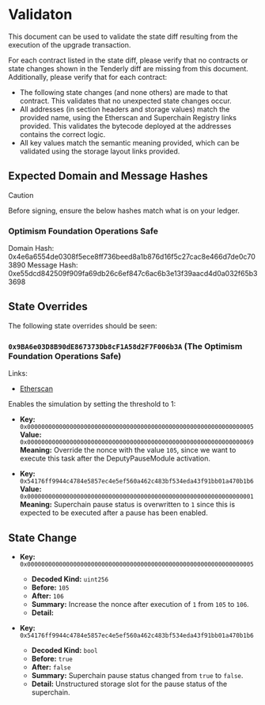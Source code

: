 # Validaton

This document can be used to validate the state diff resulting from the execution of the upgrade
transaction.

For each contract listed in the state diff, please verify that no contracts or state changes shown in the Tenderly diff are missing from this document. Additionally, please verify that for each contract:

- The following state changes (and none others) are made to that contract. This validates that no unexpected state changes occur.
- All addresses (in section headers and storage values) match the provided name, using the Etherscan and Superchain Registry links provided. This validates the bytecode deployed at the addresses contains the correct logic.
- All key values match the semantic meaning provided, which can be validated using the storage layout links provided.



## Expected Domain and Message Hashes

> [!CAUTION]
> Before signing, ensure the below hashes match what is on your ledger.
> ### Optimism Foundation Operations Safe
>  Domain Hash:     0x4e6a6554de0308f5ece8ff736beed8a1b876d16f5c27cac8e466d7de0c703890
>  Message Hash:    0xe55dcd842509f909fa69db26c6ef847c6ac6b3e13f39aacd4d0a032f65b33698



## State Overrides

The following state overrides should be seen:

### `0x9BA6e03D8B90dE867373Db8cF1A58d2F7F006b3A` (The Optimism Foundation Operations Safe)

Links:

- [Etherscan](https://etherscan.io/address/0x9BA6e03D8B90dE867373Db8cF1A58d2F7F006b3A)

Enables the simulation by setting the threshold to 1:

- **Key:** `0x0000000000000000000000000000000000000000000000000000000000000005` <br/>
  **Value:** `0x0000000000000000000000000000000000000000000000000000000000000069`
  **Meaning:** Override the nonce with the value `105`, since we want to execute this task after the DeputyPauseModule activation. 

- **Key:**          `0x54176ff9944c4784e5857ec4e5ef560a462c483bf534eda43f91bb01a470b1b6`
  **Value:**        `0x0000000000000000000000000000000000000000000000000000000000000001`
  **Meaning:**           Superchain pause status is overwritten to `1` since this is expected to be executed after a pause has been enabled.

  
## State Change

- **Key:**          `0x0000000000000000000000000000000000000000000000000000000000000005`
  - **Decoded Kind:**      `uint256`
  - **Before:** `105`
  - **After:** `106`
  - **Summary:**           Increase the nonce after execution of `1` from `105` to `106`. 
  - **Detail:**            
  
- **Key:**          `0x54176ff9944c4784e5857ec4e5ef560a462c483bf534eda43f91bb01a470b1b6`
  - **Decoded Kind:**      `bool`
  - **Before:** `true`
  - **After:** `false`
  - **Summary:**           Superchain pause status changed from `true` to `false`. 
  - **Detail:**            Unstructured storage slot for the pause status of the superchain.